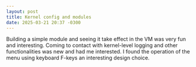 ```yaml
---
layout: post
title: Kernel config and modules 
date: 2025-03-21 20:37 -0300
---
```


Building a simple module and seeing it take effect in the VM was very fun
and interesting. Coming to contact with kernel-level logging and other 
functionalities was new and had me interested. I found the operation of 
the menu using keyboard F-keys an interesting design choice.


